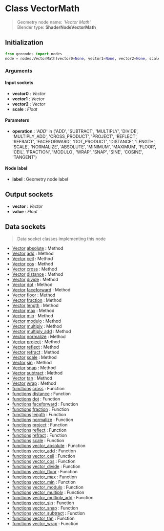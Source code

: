 
# Class VectorMath

> Geometry node name: _'Vector Math'_<br>Blender type:  **ShaderNodeVectorMath**

## Initialization


```python
from geonodes import nodes
node = nodes.VectorMath(vector0=None, vector1=None, vector2=None, scale=None, operation='ADD', label=None)
```


### Arguments


#### Input sockets



- **vector0** : _Vector_
- **vector1** : _Vector_
- **vector2** : _Vector_
- **scale** : _Float_



#### Parameters



- **operation** : _'ADD'_ in ('ADD', 'SUBTRACT', 'MULTIPLY', 'DIVIDE', 'MULTIPLY_ADD', 'CROSS_PRODUCT', 'PROJECT', 'REFLECT', 'REFRACT', 'FACEFORWARD', 'DOT_PRODUCT', 'DISTANCE', 'LENGTH', 'SCALE', 'NORMALIZE', 'ABSOLUTE', 'MINIMUM', 'MAXIMUM', 'FLOOR', 'CEIL', 'FRACTION', 'MODULO', 'WRAP', 'SNAP', 'SINE', 'COSINE', 'TANGENT')



#### Node label



- **label** : Geometry node label



## Output sockets



- **vector** : _Vector_
- **value** : _Float_



## Data sockets

> Data socket classes implementing this node


- [Vector](../sockets/Vector.md) [absolute](../sockets/Vector.md#absolute) : Method
- [Vector](../sockets/Vector.md) [add](../sockets/Vector.md#add) : Method
- [Vector](../sockets/Vector.md) [ceil](../sockets/Vector.md#ceil) : Method
- [Vector](../sockets/Vector.md) [cos](../sockets/Vector.md#cos) : Method
- [Vector](../sockets/Vector.md) [cross](../sockets/Vector.md#cross) : Method
- [Vector](../sockets/Vector.md) [distance](../sockets/Vector.md#distance) : Method
- [Vector](../sockets/Vector.md) [divide](../sockets/Vector.md#divide) : Method
- [Vector](../sockets/Vector.md) [dot](../sockets/Vector.md#dot) : Method
- [Vector](../sockets/Vector.md) [faceforward](../sockets/Vector.md#faceforward) : Method
- [Vector](../sockets/Vector.md) [floor](../sockets/Vector.md#floor) : Method
- [Vector](../sockets/Vector.md) [fraction](../sockets/Vector.md#fraction) : Method
- [Vector](../sockets/Vector.md) [length](../sockets/Vector.md#length) : Method
- [Vector](../sockets/Vector.md) [max](../sockets/Vector.md#max) : Method
- [Vector](../sockets/Vector.md) [min](../sockets/Vector.md#min) : Method
- [Vector](../sockets/Vector.md) [modulo](../sockets/Vector.md#modulo) : Method
- [Vector](../sockets/Vector.md) [multiply](../sockets/Vector.md#multiply) : Method
- [Vector](../sockets/Vector.md) [multiply_add](../sockets/Vector.md#multiply_add) : Method
- [Vector](../sockets/Vector.md) [normalize](../sockets/Vector.md#normalize) : Method
- [Vector](../sockets/Vector.md) [project](../sockets/Vector.md#project) : Method
- [Vector](../sockets/Vector.md) [reflect](../sockets/Vector.md#reflect) : Method
- [Vector](../sockets/Vector.md) [refract](../sockets/Vector.md#refract) : Method
- [Vector](../sockets/Vector.md) [scale](../sockets/Vector.md#scale) : Method
- [Vector](../sockets/Vector.md) [sin](../sockets/Vector.md#sin) : Method
- [Vector](../sockets/Vector.md) [snap](../sockets/Vector.md#snap) : Method
- [Vector](../sockets/Vector.md) [subtract](../sockets/Vector.md#subtract) : Method
- [Vector](../sockets/Vector.md) [tan](../sockets/Vector.md#tan) : Method
- [Vector](../sockets/Vector.md) [wrap](../sockets/Vector.md#wrap) : Method
- [functions](../sockets/functions.md) [cross](../sockets/functions.md#cross) : Function
- [functions](../sockets/functions.md) [distance](../sockets/functions.md#distance) : Function
- [functions](../sockets/functions.md) [dot](../sockets/functions.md#dot) : Function
- [functions](../sockets/functions.md) [faceforward](../sockets/functions.md#faceforward) : Function
- [functions](../sockets/functions.md) [fraction](../sockets/functions.md#fraction) : Function
- [functions](../sockets/functions.md) [length](../sockets/functions.md#length) : Function
- [functions](../sockets/functions.md) [normalize](../sockets/functions.md#normalize) : Function
- [functions](../sockets/functions.md) [project](../sockets/functions.md#project) : Function
- [functions](../sockets/functions.md) [reflect](../sockets/functions.md#reflect) : Function
- [functions](../sockets/functions.md) [refract](../sockets/functions.md#refract) : Function
- [functions](../sockets/functions.md) [scale](../sockets/functions.md#scale) : Function
- [functions](../sockets/functions.md) [vector_absolute](../sockets/functions.md#vector_absolute) : Function
- [functions](../sockets/functions.md) [vector_add](../sockets/functions.md#vector_add) : Function
- [functions](../sockets/functions.md) [vector_ceil](../sockets/functions.md#vector_ceil) : Function
- [functions](../sockets/functions.md) [vector_cos](../sockets/functions.md#vector_cos) : Function
- [functions](../sockets/functions.md) [vector_divide](../sockets/functions.md#vector_divide) : Function
- [functions](../sockets/functions.md) [vector_floor](../sockets/functions.md#vector_floor) : Function
- [functions](../sockets/functions.md) [vector_max](../sockets/functions.md#vector_max) : Function
- [functions](../sockets/functions.md) [vector_min](../sockets/functions.md#vector_min) : Function
- [functions](../sockets/functions.md) [vector_modulo](../sockets/functions.md#vector_modulo) : Function
- [functions](../sockets/functions.md) [vector_multiply](../sockets/functions.md#vector_multiply) : Function
- [functions](../sockets/functions.md) [vector_multiply_add](../sockets/functions.md#vector_multiply_add) : Function
- [functions](../sockets/functions.md) [vector_sin](../sockets/functions.md#vector_sin) : Function
- [functions](../sockets/functions.md) [vector_snap](../sockets/functions.md#vector_snap) : Function
- [functions](../sockets/functions.md) [vector_subtract](../sockets/functions.md#vector_subtract) : Function
- [functions](../sockets/functions.md) [vector_tan](../sockets/functions.md#vector_tan) : Function
- [functions](../sockets/functions.md) [vector_wrap](../sockets/functions.md#vector_wrap) : Function


